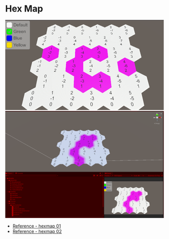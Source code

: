 # Hex Map

![](0.png)
![](1.png)


* [Reference - hexmap 01](https://catlikecoding.com/unity/tutorials/hex-map/part-1/)
* [Reference - hexmap 02](https://catlikecoding.com/unity/tutorials/hex-map/part-2/)